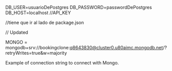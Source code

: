 DB_USER=usuarioDePostgres
DB_PASSWORD=passwordDePostgres
DB_HOST=localhost
//API_KEY 

//tiene que ir al lado de package.json

// Updated

MONGO = mongodb+srv://bookingclone:q8643830@cluster0.u80aimc.mongodb.net/?retryWrites=true&w=majority

Example of connection string to connect with Mongo.
